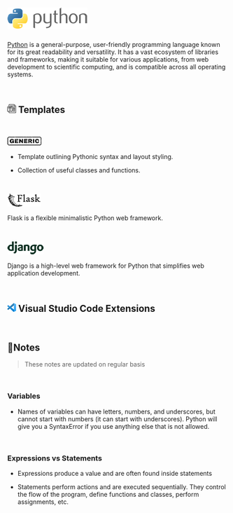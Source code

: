# ![Python Templates](images/python-full-50.png)

<!--
TODO: Add function definitions to all functions:

def say_hello():

    """
    # Hello function

    this is a comment about the Hello function

    > Note: something of note

    ```python
    let i = Hello
    print(i)
    ```
    """

    print("Hello")
-->

<a href="https://www.python.org/">Python</a> is a general-purpose, user-friendly
programming language known for its great readability and versatility. It has a
vast ecosystem of libraries and frameworks, making it suitable for various
applications, from web development to scientific computing, and is compatible
across all operating systems.

<br>

## <img src="images/template-20.png" alt="template"> Templates

<br>

![Generic](images/generic-20.png)

- Template outlining Pythonic syntax and layout styling.

- Collection of useful classes and functions.

<br>

[![Flask](images/flask-full-30.png)](https://github.com/ilya0x/flask-templates)

Flask is a flexible minimalistic Python web framework.

<br>

[![Django](images/django-full-30.png)](https://github.com/ilya0x/django-templates)

Django is a high-level web framework for Python that simplifies web application
development.

<br>
<!--
[![PyTorch](images/pytorch-full-30.png)](https://github.com/ilya0x/pytorch-templates)

PyTorch is a fully featured Python framework for building deep learning models
for Machine Learning.

<br>

[![TorchAudio](images/torchaudio-full-20.png)](https://github.com/ilya0x/torchaudio-templates)

TorchAudio is a PyTorch library to work with audio.

<br>
-->

## <img src="./images/vscode-20.png" alt="Flask"> Visual Studio Code Extensions

<br>

## 📝Notes

> These notes are updated on regular basis

<!--TODO: Table of Contents -->

<br>

### Variables

- Names of variables can have letters, numbers, and underscores, but cannot
  start with numbers (it can start with underscores). Python will give you a
  SyntaxError if you use anything else that is not allowed.

<br>

### Expressions vs Statements

- Expressions produce a value and are often found inside statements

- Statements perform actions and are executed sequentially. They control the
  flow of the program, define functions and classes, perform assignments, etc.

<br>
